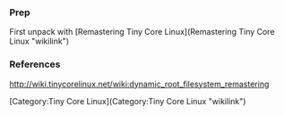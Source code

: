 ### Prep

First unpack with [Remastering Tiny Core
Linux](Remastering Tiny Core Linux "wikilink")

### References

<http://wiki.tinycorelinux.net/wiki:dynamic_root_filesystem_remastering>

[Category:Tiny Core Linux](Category:Tiny Core Linux "wikilink")
